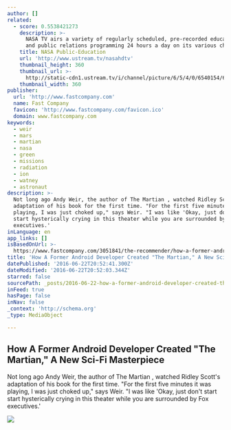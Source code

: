 ```yaml
---
author: []
related:
  - score: 0.5538421273
    description: >-
      NASA TV airs a variety of regularly scheduled, pre-recorded educational
      and public relations programming 24 hours a day on its various channels.
    title: NASA Public-Education
    url: 'http://www.ustream.tv/nasahdtv'
    thumbnail_height: 360
    thumbnail_url: >-
      http://static-cdn1.ustream.tv/i/channel/picture/6/5/4/0/6540154/6540154,640x360,b:2.jpg
    thumbnail_width: 360
publisher:
  url: 'http://www.fastcompany.com'
  name: Fast Company
  favicon: 'http://www.fastcompany.com/favicon.ico'
  domain: www.fastcompany.com
keywords:
  - weir
  - mars
  - martian
  - nasa
  - green
  - missions
  - radiation
  - ion
  - watney
  - astronaut
description: >-
  Not long ago Andy Weir, the author of The Martian , watched Ridley Scott's
  adaptation of his book for the first time. "For the first five minutes it was
  playing, I was just choked up," says Weir. "I was like 'Okay, just don't start
  start hysterically crying in this theater while you are surrounded by Fox
  executives.'
inLanguage: en
app_links: []
isBasedOnUrl: >-
  https://www.fastcompany.com/3051841/the-recommender/how-a-former-android-developer-created-the-martian-a-new-sci-fi-masterpiece
title: 'How A Former Android Developer Created "The Martian," A New Sci-Fi Masterpiece'
datePublished: '2016-06-22T20:52:41.300Z'
dateModified: '2016-06-22T20:52:03.344Z'
starred: false
sourcePath: _posts/2016-06-22-how-a-former-android-developer-created-the-martian-a-new.md
inFeed: true
hasPage: false
inNav: false
_context: 'http://schema.org'
_type: MediaObject

---
```

<article style=""><h1>How A Former Android Developer Created "The Martian," A New Sci-Fi Masterpiece</h1><p>Not long ago Andy Weir, the author of The Martian , watched Ridley Scott's adaptation of his book for the first time. "For the first five minutes it was playing, I was just choked up," says Weir. "I was like 'Okay, just don't start start hysterically crying in this theater while you are surrounded by Fox executives.'</p><img src="http://c.fastcompany.net/multisite_files/fastcompany/imagecache/620x350/poster/2015/10/3051841-poster-p-1-meet-the-man-behind-the-martian.jpg" /></article>